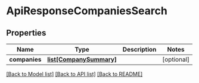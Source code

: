 # ApiResponseCompaniesSearch

## Properties
Name | Type | Description | Notes
------------ | ------------- | ------------- | -------------
**companies** | [**list[CompanySummary]**](CompanySummary.md) |  | [optional] 

[[Back to Model list]](../README.md#documentation-for-models) [[Back to API list]](../README.md#documentation-for-api-endpoints) [[Back to README]](../README.md)


